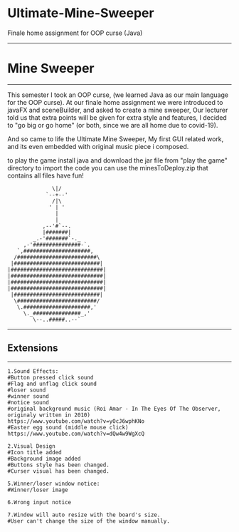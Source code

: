 # Ultimate-Mine-Sweeper
Finale home assignment for OOP curse (Java)

----------------------
#    Mine Sweeper
----------------------
This semester I took an OOP curse, (we learned Java as our main language for the OOP curse).
At our finale home assignment we were introduced to javaFX and sceneBuilder, and asked to create a mine sweeper,
Our lecturer told us that extra points will be given for extra style and features,
I decided to "go big or go home" (or both, since we are all home due to covid-19).

And so came to life the Ultimate Mine Sweeper,
My first GUI related work, and its even embedded with original music piece i composed.

to play the game install java and download the jar file from "play the game" directory
to import the code you can use the minesToDeploy.zip that contains all files
have fun!



```                      . . .                         
              \|/                          
            `--+--'                        
              /|\                          
             ' | '                         
               |                           
               |                           
           ,--'#`--.                       
           |#######|                       
        _.-'#######`-._                    
     ,-'###############-`.                 
   `,#####################,               
  /#########################\              
 |###########################|             
|#############################|            
|#############################|            
|#############################|            
|#############################|            
 |###########################|             
  \#########################/              
   \.#####################,'               
     \._###############_,'                 
        \--..#####..--`
```        
----------------------
##      Extensions
----------------------
```
1.Sound Effects:
#Button pressed click sound
#Flag and unflag click sound
#loser sound
#winner sound
#notice sound
#original background music (Roi Amar - In The Eyes Of The Observer, originaly written in 2010)
https://www.youtube.com/watch?v=yOcJ6wphKNo
#Easter egg sound (middle mouse click)
https://www.youtube.com/watch?v=dQw4w9WgXcQ

2.Visual Design
#Icon title added
#Background image added
#Buttons style has been changed.
#Curser visual has been changed.

5.Winner/loser window notice:
#Winner/loser image

6.Wrong input notice

7.Window will auto resize with the board's size.
#User can't change the size of the window manually.
```
